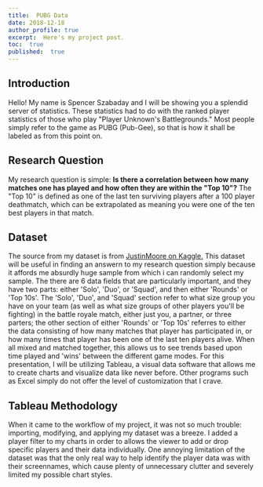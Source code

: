 ```yaml
---
title:  PUBG Data
date: 2018-12-18
author_profile: true
excerpt:  Here's my project post.
toc:  true
published:  true
---
```


## Introduction

  Hello! My name is Spencer Szabaday and I will be showing you a splendid server of statistics. These statistics had to do with the ranked player statistics of those who play "Player Unknown's Battlegrounds." Most people simply refer to the game as PUBG (Pub-Gee), so that is how it shall be labeled as from this point on. 
 
## Research Question
 
 My research question is simple: **Is there a correlation between how many matches one has played and how often they are within the "Top 10"?** The "Top 10" is defined as one of the last ten surviving players after a 100 player deathmatch, which can be extrapolated as meaning you were one of the ten best players in that match.
 
## Dataset

  The source from my dataset is from [JustinMoore on Kaggle.](https://www.kaggle.com/lazyjustin/pubgplayerstats) This dataset will be useful in finding an answern to my research question simply because it affords me absurdly huge sample from which i can randomly select my sample. 
  The there are 6 data fields that are particularly important, and they have two parts: either 'Solo', 'Duo', or 'Squad', and then either 'Rounds' or 'Top 10s'. The 'Solo', 'Duo', and 'Squad' section refer to what size group you have on your team (as well as what size groups of other players you'll be fighting) in the battle royale match, either just you, a partner, or three parters; the other section of either 'Rounds' or 'Top 10s' referres to either the data consisting of how many matches that player has participated in, or how many times that player has been one of the last ten players alive. When all mixed and matched together, this allows us to see trends based upon time played and 'wins' between the different game modes.
  For this presentation, I will be utilizing Tableau, a visual data software that allows me to create charts and visualize data like never before. Other programs such as Excel simply do not offer the level of customization that I crave.

## Tableau Methodology

  When it came to the workflow of my project, it was not so much trouble: importing, modifying, and applying my dataset was a breeze. I added a player filter to my charts in order to allows the viewer to add or drop specific players and their data individually. One annoying limitation of the dataset was that the only real way to help identify the player data was with their screennames, which cause plenty of unnecessary clutter and severely limited my possible chart styles. 
